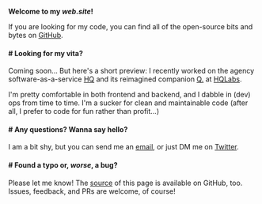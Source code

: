 **Welcome to my _web.site_!**

If you are looking for my code, you can find all of the open-source bits and bytes on [GitHub](https://github.com/MarkTiedemann).

#### # Looking for my vita?

Coming soon... But here's a short preview: I recently worked on the agency software-as-a-service [HQ](https://hellohq.io) and its reimagined companion [Q.](https://meetq.ai) at [HQLabs](https://hqlabs.com/).

I'm pretty comfortable in both frontend and backend, and I dabble in (dev) ops from time to time. I'm a sucker for clean and maintainable code (after all, I prefer to code for fun rather than profit...)

#### # Any questions? Wanna say hello?

I am a bit shy, but you can send me an [email](mailto:www.marktiedemann@gmail.com), or just DM me on [Twitter](https://twitter.com/MarkTiedemannDE).

#### # Found a typo or, _worse_, a bug?

Please let me know! The [source](https://github.com/marktiedemann/marktiedemann.github.io) of this page is available on GitHub, too. Issues, feedback, and PRs are welcome, of course!
